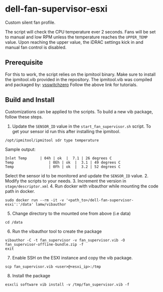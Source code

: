 # dell-fan-supervisor-esxi
Custom silent fan profile.

The script will check the CPU temperature ever 2 seconds.
Fans will be set to manual and low RPM unless the temperature reaches the `UPPER_TEMP` value.
Upon reaching the upper value, the iDRAC settings kick in and manual fan control is disabled.

## Prerequisite
For this to work, the script relies on the ipmitool binary.
Make sure to install the ipmitool.vib provided in the repository.
The ipmitool.vib was compiled and packaged by: [vsswitchzero](https://vswitchzero.com/ipmitool-vib/)
Follow the above link for tutorials.

## Build and Install
Customizations can be applied to the scripts.
To build a new vib package, follow these steps.

1. Update the `SENSOR_ID` value in the `start_fan_supervisor.sh` script.
To get your sensor id run this after installing the ipmitool.
```
/opt/ipmitool/ipmitool sdr type temperature
```
Sample output:
```
Inlet Temp		| 04h | ok  |  7.1 | 26 degrees C
Temp				| 0Eh | ok  |  3.1 | 49 degrees C
Temp				| 0Fh | ok  |  3.2 | 52 degrees C
```
Select the sensor id to be monitored and update the `SENSOR_ID` value.
2. Modify the scripts to your needs.
3. Increment the version in `stage/descriptor.xml`
4. Run docker with vibauthor while mounting the code path in docker.
```
sudo docker run --rm -it -v '<path_to>/dell-fan-supervisor-esxi':'/data' lamw/vibauthor
```
5. Change directory to the mounted one from above (i.e data)
```
cd /data
```
6. Run the vibauthor tool to create the package
```
vibauthor -C -t fan_supervisor -v fan_supervisor.vib -O fan_supervisor-offline-bundle.zip -f
exit
```
7. Enable SSH on the ESXI instance and copy the vib package.
```
scp fan_supervisor.vib <user>@<esxi_ip>:/tmp
```
8. Install the package
```
esxcli software vib install -v /tmp/fan_supervisor.vib -f
```